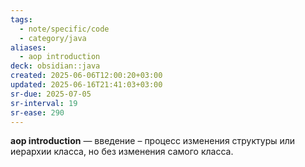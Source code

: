 ```yaml
---
tags:
  - note/specific/code
  - category/java
aliases:
  - aop introduction
deck: obsidian::java
created: 2025-06-06T12:00:20+03:00
updated: 2025-06-16T21:41:03+03:00
sr-due: 2025-07-05
sr-interval: 19
sr-ease: 290
---
```


**aop introduction**
—
введение – процесс изменения структуры или иерархии класса, но без изменения самого класса.
